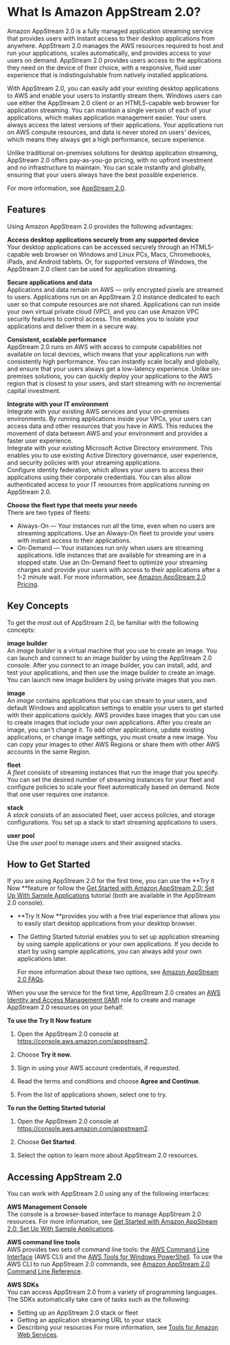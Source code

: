 # What Is Amazon AppStream 2\.0?<a name="what-is-appstream"></a>

Amazon AppStream 2\.0 is a fully managed application streaming service that provides users with instant access to their desktop applications from anywhere\. AppStream 2\.0 manages the AWS resources required to host and run your applications, scales automatically, and provides access to your users on demand\. AppStream 2\.0 provides users access to the applications they need on the device of their choice, with a responsive, fluid user experience that is indistinguishable from natively installed applications\. 

With AppStream 2\.0, you can easily add your existing desktop applications to AWS and enable your users to instantly stream them\. Windows users can use either the AppStream 2\.0 client or an HTML5\-capable web browser for application streaming\. You can maintain a single version of each of your applications, which makes application management easier\. Your users always access the latest versions of their applications\. Your applications run on AWS compute resources, and data is never stored on users' devices, which means they always get a high performance, secure experience\.

Unlike traditional on\-premises solutions for desktop application streaming, AppStream 2\.0 offers pay\-as\-you\-go pricing, with no upfront investment and no infrastructure to maintain\. You can scale instantly and globally, ensuring that your users always have the best possible experience\.

For more information, see [AppStream 2\.0](https://aws.amazon.com/appstream2/details)\.

## Features<a name="what-is-features"></a>

Using Amazon AppStream 2\.0 provides the following advantages:

**Access desktop applications securely from any supported device**  
Your desktop applications can be accessed securely through an HTML5\-capable web browser on Windows and Linux PCs, Macs, Chromebooks, iPads, and Android tablets\. Or, for supported versions of Windows, the AppStream 2\.0 client can be used for application streaming\.

**Secure applications and data**  
Applications and data remain on AWS — only encrypted pixels are streamed to users\. Applications run on an AppStream 2\.0 instance dedicated to each user so that compute resources are not shared\. Applications can run inside your own virtual private cloud \(VPC\), and you can use Amazon VPC security features to control access\. This enables you to isolate your applications and deliver them in a secure way\.

**Consistent, scalable performance**  
AppStream 2\.0 runs on AWS with access to compute capabilities not available on local devices, which means that your applications run with consistently high performance\. You can instantly scale locally and globally, and ensure that your users always get a low\-latency experience\. Unlike on\-premises solutions, you can quickly deploy your applications to the AWS region that is closest to your users, and start streaming with no incremental capital investment\.

**Integrate with your IT environment**  
Integrate with your existing AWS services and your on\-premises environments\. By running applications inside your VPCs, your users can access data and other resources that you have in AWS\. This reduces the movement of data between AWS and your environment and provides a faster user experience\.  
Integrate with your existing Microsoft Active Directory environment\. This enables you to use existing Active Directory governance, user experience, and security policies with your streaming applications\.  
Configure identity federation, which allows your users to access their applications using their corporate credentials\. You can also allow authenticated access to your IT resources from applications running on AppStream 2\.0\.

**Choose the fleet type that meets your needs**  
There are two types of fleets:  
+ Always\-On — Your instances run all the time, even when no users are streaming applications\. Use an Always\-On fleet to provide your users with instant access to their applications\.
+ On\-Demand — Your instances run only when users are streaming applications\. Idle instances that are available for streaming are in a stopped state\. Use an On\-Demand fleet to optimize your streaming charges and provide your users with access to their applications after a 1\-2 minute wait\.
For more information, see [Amazon AppStream 2\.0 Pricing](https://aws.amazon.com/appstream2/pricing/)\.

## Key Concepts<a name="what-is-concepts"></a>

To get the most out of AppStream 2\.0, be familiar with the following concepts:

**image builder**  
An *image builder* is a virtual machine that you use to create an image\. You can launch and connect to an image builder by using the AppStream 2\.0 console\. After you connect to an image builder, you can install, add, and test your applications, and then use the image builder to create an image\. You can launch new image builders by using private images that you own\.

**image**  
An *image* contains applications that you can stream to your users, and default Windows and application settings to enable your users to get started with their applications quickly\. AWS provides base images that you can use to create images that include your own applications\. After you create an image, you can't change it\. To add other applications, update existing applications, or change image settings, you must create a new image\. You can copy your images to other AWS Regions or share them with other AWS accounts in the same Region\. 

**fleet**  
A *fleet* consists of streaming instances that run the image that you specify\. You can set the desired number of streaming instances for your fleet and configure policies to scale your fleet automatically based on demand\. Note that one user requires one instance\.

**stack**  
A *stack* consists of an associated fleet, user access policies, and storage configurations\. You set up a stack to start streaming applications to users\.

**user pool**  
Use the *user pool* to manage users and their assigned stacks\.

## How to Get Started<a name="what-is-how-to-start"></a>

If you are using AppStream 2\.0 for the first time, you can use the **Try it Now **feature or follow the [Get Started with Amazon AppStream 2\.0: Set Up With Sample Applications](getting-started.md) tutorial \(both are available in the AppStream 2\.0 console\)\.
+ **Try It Now **provides you with a free trial experience that allows you to easily start desktop applications from your desktop browser\. 
+ The Getting Started tutorial enables you to set up application streaming by using sample applications or your own applications\. If you decide to start by using sample applications, you can always add your own applications later\.

  For more information about these two options, see [Amazon AppStream 2\.0 FAQs](https://aws.amazon.com/appstream2/faqs/)\.

When you use the service for the first time, AppStream 2\.0 creates an [AWS Identity and Access Management \(IAM\)](https://aws.amazon.com/iam/faqs/) role to create and manage AppStream 2\.0 resources on your behalf\. 

**To use the Try It Now feature**

1. Open the AppStream 2\.0 console at [https://console\.aws\.amazon\.com/appstream2](https://console.aws.amazon.com/appstream2)\.

1. Choose **Try it now**\.

1. Sign in using your AWS account credentials, if requested\.

1. Read the terms and conditions and choose **Agree and Continue**\.

1. From the list of applications shown, select one to try\.

**To run the Getting Started tutorial**

1. Open the AppStream 2\.0 console at [https://console\.aws\.amazon\.com/appstream2](https://console.aws.amazon.com/appstream2)\.

1. Choose **Get Started**\.

1. Select the option to learn more about AppStream 2\.0 resources\.

## Accessing AppStream 2\.0<a name="what-is-accessing"></a>

You can work with AppStream 2\.0 using any of the following interfaces:

**AWS Management Console**  
The console is a browser\-based interface to manage AppStream 2\.0 resources\. For more information, see [Get Started with Amazon AppStream 2\.0: Set Up With Sample Applications](getting-started.md)\.

**AWS command line tools**  
AWS provides two sets of command line tools: the [AWS Command Line Interface](https://docs.aws.amazon.com/cli/latest/userguide/) \(AWS CLI\) and the [AWS Tools for Windows PowerShell](https://docs.aws.amazon.com/powershell/latest/userguide/)\. To use the AWS CLI to run AppStream 2\.0 commands, see [Amazon AppStream 2\.0 Command Line Reference](https://docs.aws.amazon.com/cli/latest/reference/appstream/)\.

**AWS SDKs**  
You can access AppStream 2\.0 from a variety of programming languages\. The SDKs automatically take care of tasks such as the following:  
+ Setting up an AppStream 2\.0 stack or fleet
+ Getting an application streaming URL to your stack
+ Describing your resources
For more information, see [Tools for Amazon Web Services](https://aws.amazon.com/tools/)\.